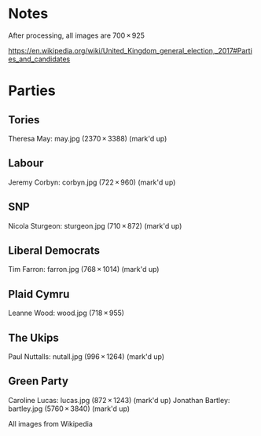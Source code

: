 # Notes

After processing, all images are 700 × 925

https://en.wikipedia.org/wiki/United_Kingdom_general_election,_2017#Parties_and_candidates

# Parties

## Tories
Theresa May: may.jpg (2370 × 3388)
(mark'd up)

## Labour
Jeremy Corbyn: corbyn.jpg (722 × 960)
(mark'd up)

## SNP
Nicola Sturgeon: sturgeon.jpg (710 × 872)
(mark'd up)

## Liberal Democrats
Tim Farron: farron.jpg (768 × 1014)
(mark'd up)

## Plaid Cymru
Leanne Wood: wood.jpg (718 × 955)

## The Ukips
Paul Nuttalls: nutall.jpg (996 × 1264)
(mark'd up)

## Green Party
Caroline Lucas: lucas.jpg (872 × 1243)
(mark'd up)
Jonathan Bartley: bartley.jpg (5760 × 3840)
(mark'd up)

All images from Wikipedia